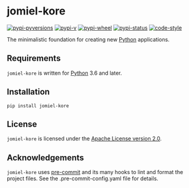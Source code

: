 # jomiel-kore

[![pypi-pyversions](https://img.shields.io/pypi/pyversions/jomiel-kore?color=%230a66dc)][pypi]
[![pypi-v](https://img.shields.io/pypi/v/jomiel-kore?color=%230a66dc)][pypi]
[![pypi-wheel](https://img.shields.io/pypi/wheel/jomiel-kore?color=%230a66dc)][pypi]
[![pypi-status](https://img.shields.io/pypi/status/jomiel-kore?color=%230a66dc)][pypi]
[![code-style](https://img.shields.io/badge/code%20style-black-000000.svg)][black]

[pypi]: https://pypi.org/project/jomiel-kore
[black]: https://pypi.org/project/black

The minimalistic foundation for creating new [Python] applications.

## Requirements

`jomiel-kore` is written for [Python] 3.6 and later.

## Installation

```shell
pip install jomiel-kore
```

## License

`jomiel-kore` is licensed under the [Apache License version 2.0][aplv2].

## Acknowledgements

`jomiel-kore` uses [pre-commit] and its many hooks to lint and format
the project files. See the .pre-commit-config.yaml file for details.

[python]: https://www.python.org/about/gettingstarted/
[aplv2]: https://www.tldrlegal.com/l/apache2
[pre-commit]: https://pre-commit.com/
[pypi]: https://pypi.org
